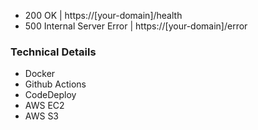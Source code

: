 - 200 OK | https://[your-domain]/health
- 500 Internal Server Error | https://[your-domain]/error

### Technical Details
- Docker
- Github Actions
- CodeDeploy
- AWS EC2
- AWS S3